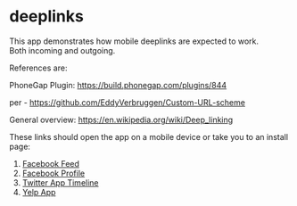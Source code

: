 # deeplinks
This app demonstrates how mobile deeplinks are expected to work.  
Both incoming and outgoing.

References are:

PhoneGap Plugin: https://build.phonegap.com/plugins/844

per - https://github.com/EddyVerbruggen/Custom-URL-scheme

General overview:
https://en.wikipedia.org/wiki/Deep_linking

These links should open the app on a mobile device
or take you to an install page:

1. <a href="fb://">Facebook Feed</a>
2. <a href="fb://profile">Facebook Profile</a>
3. <a href="twitter://timeline">Twitter App Timeline</a>
4. <a href="yelp://">Yelp App</a>
